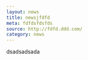 ```yaml
---
layout: news
title: newsjfdfd 
meta: fdfdsfdsfds
source: http://fdfd.ddd.com/
category: news
---
```


dsadsadsada